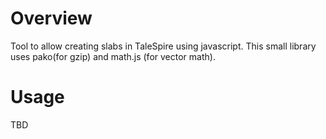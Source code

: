 # Overview

Tool to allow creating slabs in TaleSpire using javascript.  This small library uses pako(for gzip) and math.js (for vector math).

# Usage

TBD


